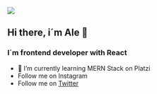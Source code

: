 ![](https://i.imgur.com/csBk6zP.jpg)

## Hi there, i´m Ale 👋
### I´m frontend developer with React

- 🌱 I’m currently learning MERN Stack on Platzi
- Follow me on Instagram [](htps://www.instagram.com/alejandro_schwartz_dev/)
- Follow me on [Twitter](https://twitter.com/_alejandrosch_)




<!--

**alejandroschwartz/alejandroschwartz** is a ✨ _special_ ✨ repository because its `README.md` (this file) appears on your GitHub profile.

Here are some ideas to get you started:

- 🔭 I’m currently working on ...
- 🌱 I’m currently learning ...
- 👯 I’m looking to collaborate on ...
- 🤔 I’m looking for help with ...
- 💬 Ask me about ...
- 📫 How to reach me: ...
- 😄 Pronouns: ...
- ⚡ Fun fact: ...

-->
